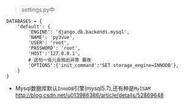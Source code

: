 > settings.py中

```
DATABASES = {
    'default': {
        'ENGINE': 'django.db.backends.mysql',
        'NAME': 'py3vue',
        'USER': 'root',
        'PASSWORD': 'root',
        'HOST':'127.0.0.1',
        # 这句一会儿会抛出异常 要改
        'OPTIONS':{'init_command':'SET storage_engine=INNODB'},
    }
}
```
- Mysql数据库默认`InnoDB`引擎(mysql5.7),还有种是`MyISAM`
<http://blog.csdn.net/u013986386/article/details/52869648>